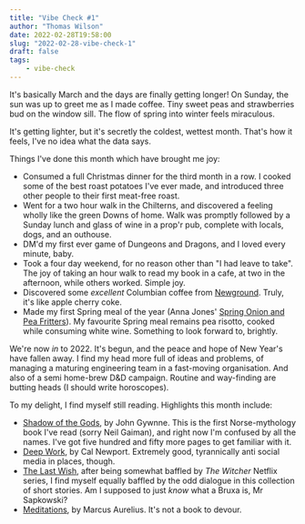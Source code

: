 ```yaml
---
title: "Vibe Check #1"
author: "Thomas Wilson"
date: 2022-02-28T19:58:00
slug: "2022-02-28-vibe-check-1"
draft: false
tags: 
    - vibe-check
---
```


It's basically March and the days are finally getting longer!  On Sunday, the sun was up to greet me as I made coffee.  Tiny sweet peas and strawberries bud on the window sill.  The flow of spring into winter feels miraculous.

It's getting lighter, but it's secretly the coldest, wettest month.  That's how it feels, I've no idea what the data says.

Things I've done this month which have brought me joy:

* Consumed a full Christmas dinner for the third month in a row.  I cooked some of the best roast potatoes I've ever made, and introduced three other people to their first meat-free roast.  
* Went for a two hour walk in the Chilterns, and discovered a feeling wholly like the green Downs of home.  Walk was promptly followed by a Sunday lunch and glass of wine in a prop'r pub, complete with locals, dogs, and an outhouse.
* DM'd my first ever game of Dungeons and Dragons, and I loved every minute, baby.
* Took a four day weekend, for no reason other than "I had leave to take".  The joy of taking an hour walk to read my book in a cafe, at two in the afternoon, while others worked.  Simple joy.
* Discovered some _excellent_ Columbian coffee from [Newground](https://www.newgroundcoffee.com/shop/coffee).  Truly, it's like apple cherry coke.
* Made my first Spring meal of the year (Anna Jones' [Spring Onion and Pea Fritters](https://www.theguardian.com/lifeandstyle/2016/may/06/vegetable-fritter-recipe-anna-jones-the-modern-cook)).  My favourite Spring meal remains pea risotto, cooked while consuming white wine.  Something to look forward to, brightly.

We're now _in_ to 2022.  It's begun, and the peace and hope of New Year's have fallen away.  I find my head more full of ideas and problems, of managing a maturing engineering team in a fast-moving organisation.  And also of a semi home-brew D&D campaign.  Routine and way-finding are butting heads (I should write horoscopes).

To my delight, I find myself still reading.  Highlights this month include:

* [Shadow of the Gods](https://www.hive.co.uk/Product/John-Gwynne/The-Shadow-of-the-Gods/25534879), by John Gywnne.  This is the first Norse-mythology book I've read (sorry Neil Gaiman), and right now I'm confused by all the names.  I've got five hundred and fifty more pages to get familiar with it.
* [Deep Work](https://www.hive.co.uk/Product/Cal-Newport/Deep-Work--Rules-for-Focused-Success-in-a-Distracted-World/17808018), by Cal Newport.  Extremely good, tyrannically anti social media in places, though. 
* [The Last Wish](https://www.hive.co.uk/Product/Andrzej-Sapkowski/The-Last-Wish--Introducing-the-Witcher---Now-a-major-Netflix-show/24718223), after being somewhat baffled by _The Witcher_ Netflix series, I find myself equally baffled by the odd dialogue in this collection of short stories.  Am I supposed to just _know_ what a Bruxa is, Mr Sapkowski?
* [Meditations](https://www.waterstones.com/book/meditations/marcus-aurelius/gregory-hays/9780753820162), by Marcus Aurelius.  It's not a book to devour.